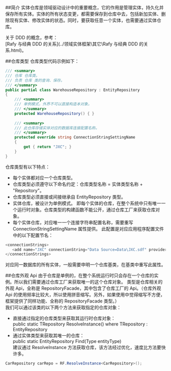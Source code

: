 
##简介
实体仓库是领域驱动设计中的重要概念，它的作用是管理实体，持久化并保存所有实体。实体的所有状态变更，都需要保存到仓库中去，包括新加实体、删除现有实体、修改实体的状态。同时，要获取任意一个实体，也需要通过实体仓库。  

关于 DDD 的概念，参考：  
[Rafy 与经典 DDD 的关系](../领域实体框架\其它\Rafy 与经典 DDD 的关系.html)。

##仓库类型
仓库类型代码示例如下：

```cs
/// <summary>
/// 仓库 仓库类。
/// 负责 仓库 类的查询、保存。
/// </summary>
public partial class WarehouseRepository : EntityRepository
{
    /// <summary>
    /// 单例模式，外界不可以直接构造本对象。
    /// </summary>
    protected WarehouseRepository() { }
    
    /// <summary>
    /// 此仓库存储实体对应的数据库连接配置名称。
    /// </summary>
    protected override string ConnectionStringSettingName
    {
        get { return "JXC"; }
    }
}
```

仓库类型有以下特点：
 - 每个实体都对应一个仓库类型。
 - 仓库类型必须遵守以下命名约定：仓库类型名称 = 实体类型名称 + "Repository"。
 - 仓库类型必须直接或间接继承自 EntityRepository 类型。                        
 - 实体仓库，被设计为单例模式。
  即每个实体的仓库，在整个系统中只有唯一一个运行时对象。仓库类型的构建函数不能公开，通过仓库工厂来获取仓库对象。
 - 每个实体仓库，对应唯一一个连接字符串配置名称，需要重写 ConnectionStringSettingName 属性提供。
  此配置是对应应用程序配置文件中的以下配置节名：

 ```cs
<connectionStrings>
    <add name="JXC" connectionString="Data Source=Data\JXC.sdf" providerName="System.Data.SqlServerCe" />
</connectionStrings>
 ```

对应同一数据库的所有实体，一般需要申明一个仓库基类，在基类中重写此属性。

##仓库外观 Api
由于仓库是单例的，在整个系统运行时只会存在一个仓库的实例。所以我们需要通过仓库工厂来获取唯一的这个仓库对象。
类型是仓库相关的外观 Api，全称是 RepositoryFacade，其中包含了仓库工厂的 Api。（仓库外观 Api 的使用频率比较大，所以使用拼音缩写。另外，如果使用中觉得缩写不方便，框架提供了同样功能、全称的 RepositoryFacade 类型。）<br>
我们可以通过该类的以下两个方法来获取指定的仓库对象：
 - 直接通过指定的仓库类型来获取其运行时仓库对象：  
  public static TRepository ResolveInstance<TRepository>() where TRepository : EntityRepository
 - 通过实体类型来获取其唯一的仓库：  
  public static EntityRepository Find(Type entityType)  
  建议通过  ResolveInstance 方法获取仓库，该方法经过优化，速度比方法要快许多。

```cs
CarRepository carRepo = RF.ResolveInstance<CarRepository>();
```


